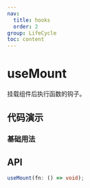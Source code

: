 ```yaml
---
nav:
  title: hooks
  order: 2
group: LifeCycle
toc: content
---
```

# useMount

挂载组件后执行函数的钩子。

## 代码演示

### 基础用法

<code src="./demo/demo1.tsx"></code>

## API

```typescript
useMount(fn: () => void);
```